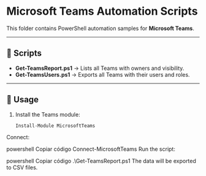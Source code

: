 # Microsoft Teams Automation Scripts

This folder contains PowerShell automation samples for **Microsoft Teams**.

---

## 📂 Scripts
- **Get-TeamsReport.ps1** → Lists all Teams with owners and visibility.
- **Get-TeamsUsers.ps1** → Exports all Teams with their users and roles.

---

## 🚀 Usage
1. Install the Teams module:
   ```powershell
   Install-Module MicrosoftTeams
Connect:

powershell
Copiar código
Connect-MicrosoftTeams
Run the script:

powershell
Copiar código
.\Get-TeamsReport.ps1
The data will be exported to CSV files.
